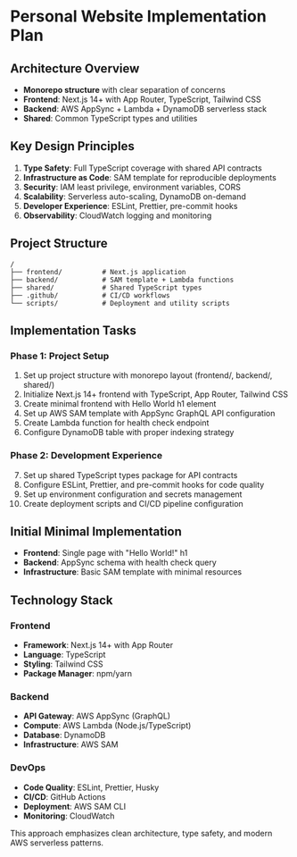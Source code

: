 # Personal Website Implementation Plan

## Architecture Overview

- **Monorepo structure** with clear separation of concerns
- **Frontend**: Next.js 14+ with App Router, TypeScript, Tailwind CSS
- **Backend**: AWS AppSync + Lambda + DynamoDB serverless stack
- **Shared**: Common TypeScript types and utilities

## Key Design Principles

1. **Type Safety**: Full TypeScript coverage with shared API contracts
2. **Infrastructure as Code**: SAM template for reproducible deployments  
3. **Security**: IAM least privilege, environment variables, CORS
4. **Scalability**: Serverless auto-scaling, DynamoDB on-demand
5. **Developer Experience**: ESLint, Prettier, pre-commit hooks
6. **Observability**: CloudWatch logging and monitoring

## Project Structure

```
/
├── frontend/          # Next.js application
├── backend/           # SAM template + Lambda functions  
├── shared/            # Shared TypeScript types
├── .github/           # CI/CD workflows
└── scripts/           # Deployment and utility scripts
```

## Implementation Tasks

### Phase 1: Project Setup
1. Set up project structure with monorepo layout (frontend/, backend/, shared/)
2. Initialize Next.js 14+ frontend with TypeScript, App Router, Tailwind CSS
3. Create minimal frontend with Hello World h1 element
4. Set up AWS SAM template with AppSync GraphQL API configuration
5. Create Lambda function for health check endpoint
6. Configure DynamoDB table with proper indexing strategy

### Phase 2: Development Experience
7. Set up shared TypeScript types package for API contracts
8. Configure ESLint, Prettier, and pre-commit hooks for code quality
9. Set up environment configuration and secrets management
10. Create deployment scripts and CI/CD pipeline configuration

## Initial Minimal Implementation

- **Frontend**: Single page with "Hello World!" h1
- **Backend**: AppSync schema with health check query
- **Infrastructure**: Basic SAM template with minimal resources

## Technology Stack

### Frontend
- **Framework**: Next.js 14+ with App Router
- **Language**: TypeScript
- **Styling**: Tailwind CSS
- **Package Manager**: npm/yarn

### Backend
- **API Gateway**: AWS AppSync (GraphQL)
- **Compute**: AWS Lambda (Node.js/TypeScript)
- **Database**: DynamoDB
- **Infrastructure**: AWS SAM

### DevOps
- **Code Quality**: ESLint, Prettier, Husky
- **CI/CD**: GitHub Actions
- **Deployment**: AWS SAM CLI
- **Monitoring**: CloudWatch

This approach emphasizes clean architecture, type safety, and modern AWS serverless patterns.